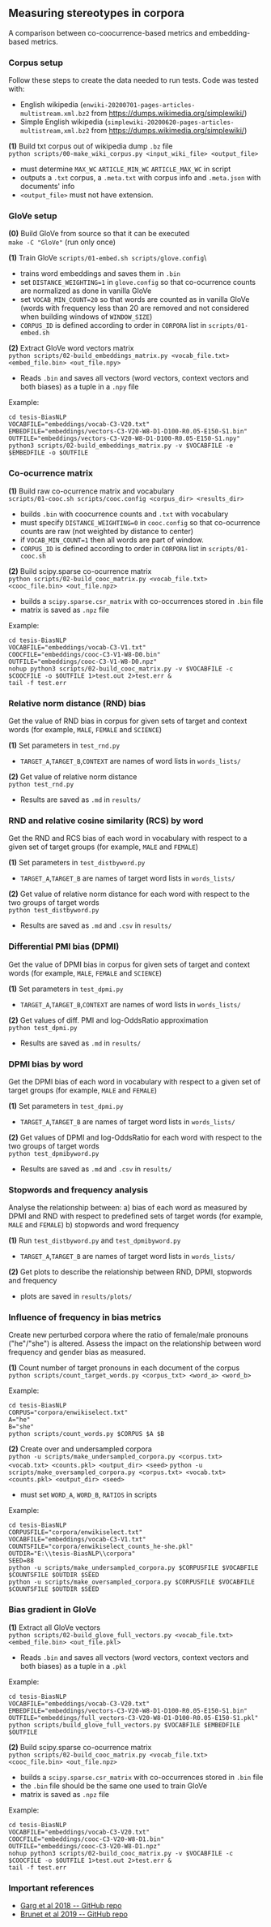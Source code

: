 
## Measuring stereotypes in corpora

A comparison between co-coocurrence-based metrics and embedding-based metrics.

### Corpus setup

Follow these steps to create the data needed to run tests. Code was tested with:
* English wikipedia (`enwiki-20200701-pages-articles-multistream.xml.bz2` from https://dumps.wikimedia.org/simplewiki/)
* Simple English wikipedia (`simplewiki-20200620-pages-articles-multistream,xml.bz2` from https://dumps.wikimedia.org/simplewiki/)

**(1)** Build txt corpus out of wikipedia dump `.bz` file\
`python scripts/00-make_wiki_corpus.py <input_wiki_file> <output_file>`
* must determine `MAX_WC` `ARTICLE_MIN_WC` `ARTICLE_MAX_WC` in script
* outputs a `.txt` corpus, a `.meta.txt` with corpus info and `.meta.json` with documents' info
* `<output_file>` must not have extension.

### GloVe setup

**(0)** Build GloVe from source so that it can be executed\
`make -C "GloVe"` (run only once)

**(1)** Train GloVe
`scripts/01-embed.sh scripts/glove.config`\
* trains word embeddings and saves them in `.bin`
* set `DISTANCE_WEIGHTING=1` in `glove.config` so that co-ocurrence counts are normalized as done in vanilla GloVe
* set `VOCAB_MIN_COUNT=20` so that words are counted as in vanilla GloVe (words with frequency less than 20 are removed and not considered when building windows of `WINDOW_SIZE`)
* `CORPUS_ID` is defined according to order in `CORPORA` list in `scripts/01-embed.sh`

**(2)** Extract GloVe word vectors matrix\
`python scripts/02-build_embeddings_matrix.py <vocab_file.txt> <embed_file.bin> <out_file.npy>`
* Reads `.bin` and saves all vectors (word vectors, context vectors and both biases) as a tuple in a `.npy` file

Example:
```
cd tesis-BiasNLP
VOCABFILE="embeddings/vocab-C3-V20.txt"
EMBEDFILE="embeddings/vectors-C3-V20-W8-D1-D100-R0.05-E150-S1.bin"
OUTFILE="embeddings/vectors-C3-V20-W8-D1-D100-R0.05-E150-S1.npy"
python3 scripts/02-build_embeddings_matrix.py -v $VOCABFILE -e $EMBEDFILE -o $OUTFILE
```

### Co-ocurrence matrix

**(1)** Build raw co-ocurrence matrix and vocabulary\
`scripts/01-cooc.sh scripts/cooc.config <corpus_dir> <results_dir>`
* builds `.bin` with coocurrence counts and `.txt` with vocabulary
* must specify `DISTANCE_WEIGHTING=0` in `cooc.config` so that co-ocurrence counts are raw (not weighted by distance to center)
* if `VOCAB_MIN_COUNT=1` then all words are part of window.
* `CORPUS_ID` is defined according to order in `CORPORA` list in `scripts/01-cooc.sh`

**(2)** Build scipy.sparse co-ocurrence matrix\
`python scripts/02-build_cooc_matrix.py <vocab_file.txt> <cooc_file.bin> <out_file.npz>`
* builds a `scipy.sparse.csr_matrix` with co-occurrences stored in `.bin` file
* matrix is saved as `.npz` file

Example:
```
cd tesis-BiasNLP
VOCABFILE="embeddings/vocab-C3-V1.txt"
COOCFILE="embeddings/cooc-C3-V1-W8-D0.bin"
OUTFILE="embeddings/cooc-C3-V1-W8-D0.npz"
nohup python3 scripts/02-build_cooc_matrix.py -v $VOCABFILE -c $COOCFILE -o $OUTFILE 1>test.out 2>test.err &
tail -f test.err
```

### Relative norm distance (RND) bias

Get the value of RND bias in corpus for given sets of target and context words (for example, `MALE`, `FEMALE` and `SCIENCE`)

**(1)** Set parameters in `test_rnd.py`
* `TARGET_A`,`TARGET_B`,`CONTEXT` are names of word lists in `words_lists/`

**(2)** Get value of relative norm distance\
`python test_rnd.py`
* Results are saved as `.md` in `results/`

### RND and relative cosine similarity (RCS) by word

Get the RND and RCS bias of each word in vocabulary with respect to a given set of target groups (for example, `MALE` and `FEMALE`)

**(1)** Set parameters in `test_distbyword.py`
* `TARGET_A`,`TARGET_B` are names of target word lists in `words_lists/`

**(2)** Get value of relative norm distance for each word with respect to the two groups of target words\
`python test_distbyword.py`
* Results are saved as `.md` and `.csv` in `results/`

### Differential PMI bias (DPMI)

Get the value of DPMI bias in corpus for given sets of target and context words (for example, `MALE`, `FEMALE` and `SCIENCE`)

**(1)** Set parameters in `test_dpmi.py`
* `TARGET_A`,`TARGET_B`,`CONTEXT` are names of word lists in `words_lists/`

**(2)** Get values of diff. PMI and log-OddsRatio approximation\
`python test_dpmi.py`
* Results are saved as `.md` in `results/`

### DPMI bias by word

Get the DPMI bias of each word in vocabulary with respect to a given set of target groups (for example, `MALE` and `FEMALE`)

**(1)** Set parameters in `test_dpmi.py`
* `TARGET_A`,`TARGET_B` are names of target word lists in `words_lists/`

**(2)** Get values of DPMI and log-OddsRatio for each word with respect to the two groups of target words\
`python test_dpmibyword.py`
* Results are saved as `.md` and `.csv` in `results/`

### Stopwords and frequency analysis

Analyse the relationship between:
a) bias of each word as measured by DPMI and RND with respect to predefined sets of target words (for example, `MALE` and `FEMALE`)
b) stopwords and word frequency

**(1)** Run `test_distbyword.py` and `test_dpmibyword.py`
* `TARGET_A`,`TARGET_B` are names of target word lists in `words_lists/`

**(2)** Get plots to describe the relationship between RND, DPMI, stopwords and frequency
* plots are saved in `results/plots/`

### Influence of frequency in bias metrics

Create new perturbed corpora where the ratio of female/male pronouns ("he"/"she") is altered. Assess the impact on the relationship between word frequency and gender bias as measured.

**(1)** Count number of target pronouns in each document of the corpus\
`python scripts/count_target_words.py <corpus_txt> <word_a> <word_b>`

Example:
```
cd tesis-BiasNLP
CORPUS="corpora/enwikiselect.txt"
A="he"
B="she"
python scripts/count_words.py $CORPUS $A $B
```

**(2)** Create over and undersampled corpora\
`python -u scripts/make_undersampled_corpora.py <corpus.txt> <vocab.txt> <counts.pkl> <output_dir> <seed>`
`python -u scripts/make_oversampled_corpora.py <corpus.txt> <vocab.txt> <counts.pkl> <output_dir> <seed>`
* must set `WORD_A`, `WORD_B`, `RATIOS` in scripts

Example:
```
cd tesis-BiasNLP
CORPUSFILE="corpora/enwikiselect.txt"
VOCABFILE="embeddings/vocab-C3-V1.txt"
COUNTSFILE="corpora/enwikiselect_counts_he-she.pkl"
OUTDIR="E:\\tesis-BiasNLP\\corpora"
SEED=88
python -u scripts/make_undersampled_corpora.py $CORPUSFILE $VOCABFILE $COUNTSFILE $OUTDIR $SEED
python -u scripts/make_oversampled_corpora.py $CORPUSFILE $VOCABFILE $COUNTSFILE $OUTDIR $SEED
```

### Bias gradient in GloVe

**(1)** Extract all GloVe vectors\
`python scripts/02-build_glove_full_vectors.py <vocab_file.txt> <embed_file.bin> <out_file.pkl>`
* Reads `.bin` and saves all vectors (word vectors, context vectors and both biases) as a tuple in a `.pkl`

Example:
```
cd tesis-BiasNLP
VOCABFILE="embeddings/vocab-C3-V20.txt"
EMBEDFILE="embeddings/vectors-C3-V20-W8-D1-D100-R0.05-E150-S1.bin"
OUTFILE="embeddings/full_vectors-C3-V20-W8-D1-D100-R0.05-E150-S1.pkl"
python scripts/build_glove_full_vectors.py $VOCABFILE $EMBEDFILE $OUTFILE
```

**(2)** Build scipy.sparse co-ocurrence matrix\
`python scripts/02-build_cooc_matrix.py <vocab_file.txt> <cooc_file.bin> <out_file.npz>`
* builds a `scipy.sparse.csr_matrix` with co-occurrences stored in `.bin` file
* the `.bin` file should be the same one used to train GloVe
* matrix is saved as `.npz` file

Example:
```
cd tesis-BiasNLP
VOCABFILE="embeddings/vocab-C3-V20.txt"
COOCFILE="embeddings/cooc-C3-V20-W8-D1.bin"
OUTFILE="embeddings/cooc-C3-V20-W8-D1.npz"
nohup python3 scripts/02-build_cooc_matrix.py -v $VOCABFILE -c $COOCFILE -o $OUTFILE 1>test.out 2>test.err &
tail -f test.err
```

### Important references
- [Garg et al 2018 -- GitHub repo](https://github.com/nikhgarg/EmbeddingDynamicStereotypes)
- [Brunet et al 2019 -- GitHub repo](https://github.com/mebrunet/understanding-bias)
